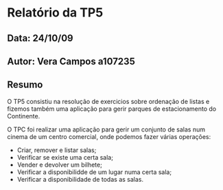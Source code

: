 # Relatório da TP5
## Data: 24/10/09
## Autor: Vera Campos a107235
## Resumo
O TP5 consistiu na resolução de exercicios sobre ordenação de listas e fizemos também  uma aplicação  para gerir parques de estacionamento do Continente.

O TPC foi realizar uma aplicação para gerir um conjunto de salas num cinema de um centro comercial, onde podemos fazer várias operações:

- Criar, remover e listar salas;
- Verificar se existe uma certa sala;
- Vender e devolver um bilhete;
- Verificar a disponibilidde de um lugar numa certa sala;
- Verificar a disponibilidade de todas as salas.

